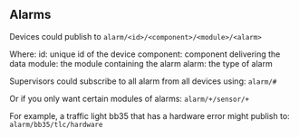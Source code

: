 ## Alarms
Devices could publish to
`alarm/<id>/<component>/<module>/<alarm>`

Where:
id: unique id of the device
component: component delivering the data
module: the module containing the alarm
alarm: the type of alarm

Supervisors could subscribe to all alarm from all devices using:
`alarm/#`

Or if you only want certain modules of alarms:
`alarm/+/sensor/+`

For example, a traffic light bb35 that has a hardware error might publish to:
`alarm/bb35/tlc/hardware`
